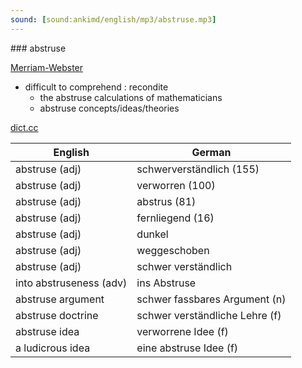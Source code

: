 ```yaml
---
sound: [sound:ankimd/english/mp3/abstruse.mp3]
---
```


\### abstruse

[Merriam-Webster](https://www.merriam-webster.com/dictionary/abstruse)

- difficult to comprehend : recondite
    - the abstruse calculations of mathematicians
    - abstruse concepts/ideas/theories

[dict.cc](https://www.dict.cc/abstruse)

| English        | German       |
| -------------- | ------------ |
| abstruse (adj) | schwerverständlich (155) |
| abstruse (adj) | verworren (100) |
| abstruse (adj) | abstrus (81) |
| abstruse (adj) | fernliegend (16) |
| abstruse (adj) | dunkel |
| abstruse (adj) | weggeschoben |
| abstruse (adj) | schwer verständlich |
| into abstruseness (adv) | ins Abstruse |
| abstruse argument | schwer fassbares Argument (n) |
| abstruse doctrine | schwer verständliche Lehre (f) |
| abstruse idea | verworrene Idee (f) |
| a ludicrous idea | eine abstruse Idee (f) |
